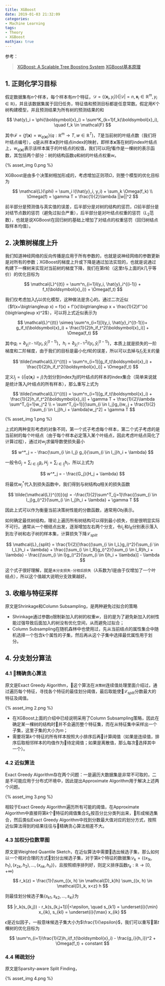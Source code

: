 ```yaml
---
title: XGBoost
date: 2019-01-03 21:32:09
categories:
- Machine Learning
tags:
- Theory
- XGBoost
mathjax: true
---
```


参考：

> [XGBoost: A Scalable Tree Boosting System](https://arxiv.org/pdf/1603.02754v3.pdf)
> [XGBoost基本原理](https://juejin.im/post/5a13c9a8f265da43333e0648)

## 1. 正则化学习目标

假定数据集有$n$个样本，每个样本有$m$个特征，$\mathcal{D} = \{ (\boldsymbol{x}_i, y_i) \} (|\mathcal{D}| = n, \boldsymbol{x}_i \in \mathbb{R}^m, y_i \in \mathbb{R})$，并且该数据集属于回归任务，特征值和预测目标都是任意常数。假定用$K$个树构建模型，并且预测结果为所有树的预测结果的和

$$
\hat{y}_i = \phi(\boldsymbol{x}_i) = \sum^K_{k=1}f_k(\boldsymbol{x}_i), \quad f_k \in \mathcal{F}
$$

其中$\mathcal{F} = \{ f(\boldsymbol{x}) = w_{q(\boldsymbol{x})} \}(q:\mathbb{R}^m \rightarrow T, w \in \mathbb{R}^T)$，$T$是当前树的叶结点数（我们将叶结点编号），$q$是从样本$\boldsymbol{x}$到叶结点index的映射，即样本$\boldsymbol{x}$落在树的index叶结点上，$w_{q(\boldsymbol{x})}$表示该样本属于的叶结点的权值，我们可以将$f$看作是一棵树的表示函数，其包括两个部分：树的结构函数$q$和树的叶结点权重$w$。

{% asset_img 0.png %}

XGBoost是由多个决策树相加形成的，考虑增加正则项$\Omega$，则整个模型的优化目标为

$$
\mathcal{L}(\phi) = \sum_i l(\hat{y}_i, y_i) + \sum_k \Omega(f_k)
\\
\Omega(f) = \gamma T + \frac{1}{2}\lambda ||w||^2
$$

前半部分是预测值与真实值的误差，后半部分是对树的结构的惩罚，$\Omega$前半部分是对结节点数的惩罚（避免过拟合严重），后半部分是对叶结点权重的惩罚（$L_2$范数），也就是说XGBoost在回归树的基础上增加了对结点的权重惩罚（回归树结点取样本均值）。

<!-- more -->

## 2. 决策树梯度上升

我们知道神经网络的反向传播是应用于所有参数的，也就是说神经网络的参数更新是对所有的参数；XGBoost的梯度上升或下降是通过加法实现的，也就是说通过构建下一棵树来实现对当前树的梯度下降，我们在第$t$轮（这里$t$与上面的$k$几乎等价）的优化目标为

$$
\mathcal{L}^{(t)} = \sum^n_{i=1}l(y_i, \hat{y}_i^{(i-1)} + f_t(\boldsymbol{x}_i)) + \Omega(f_t)
$$

我们仅考虑加入$f_t$以优化模型，这种做法是贪心的。通过二次近似（$f(x+\bigtriangleup x) = f(x) + f'(x)\bigtriangleup x + \frac{1}{2}f''(x) (\bigtriangleup x)^2$），可以将上式近似表示为

$$
\mathcal{L}^{(t)} \simeq \sum^n_{i=1}[l(y_i, \hat{y}_i^{(t-1)})+ g_if_t(\boldsymbol{x}_i) + \frac{1}{2}h_if_t^2(\boldsymbol{x}_i)] + \Omega(f_t)
$$

其中$g_i = \partial_{\hat{y}_i^{(t-1)}}l(y_i, \hat{y}_i^{(t-1)})$，$h_i = \partial^2_{\hat{y}_i^{(t-1)}}l(y_i, \hat{y}_i^{(t-1)})$，本质上就是损失的一阶梯度和二阶梯度，由于我们的目标是最小化$t$轮的误差，所以可以去掉与$f_t$无关的量

$$
\tilde{\mathcal{L}}^{(t)} = \sum^n_{i=1}[g_if_t(\boldsymbol{x}_i) + \frac{1}{2}h_if_t^2(\boldsymbol{x}_i)] + \Omega(f_t)
$$

定义$I_j = \{ i|q(\boldsymbol{x}_i) = j \}$为划分到index为$j$的叶结点的样本的index集合（简单来说就是统计落入$j$叶结点的所有样本），那么重写上式为

$$
\tilde{\mathcal{L}}^{(t)} = \sum^n_{i=1}[g_if_t(\boldsymbol{x}_i) + \frac{1}{2}h_if_t^2(\boldsymbol{x}_i)] + \gamma T + \frac{1}{2}\lambda \sum^T_{j=1}w_j^2
\\
= \sum^T_{j=1}[(\sum_{i \in I_j}g_i)w_j + \frac{1}{2}(\sum_{i \in I_j}h_i + \lambda)w_j^2] + \gamma T
$$

{% asset_img 1.png %}

上式的两种变形考虑的对象不同，第一个式子考虑每个样本，第二个式子考虑的是当前树的每个叶结点（由于每个样本必定落入某个叶结点，因此考虑叶结点简化了计算过程），通过对$w_j$求偏导数使损失最小

$$
w^*_j = - \frac{\sum_{i \in I_j} g_i}{\sum_{i \in I_j}h_i + \lambda}
$$

一般令$G_j = \sum_{i \in I_j} g_i, H_j = \sum_{i \in I_j}h_i$，所以上式为

$$
w^*_j = - \frac{G_j}{H_j + \lambda}
$$

将最优$w_j^*$代入到损失函数中，我们得到与树结构$q$相关的损失函数

$$
\tilde{\mathcal{L}}^{(t)}(q) = -\frac{1}{2}\sum^T_{j=1}\frac{(\sum_{i \in I_j}g_i)^2}{\sum_{i \in I_j}h_i + \lambda} + \gamma T
$$

因此上式可以作为衡量当前决策树性能的分数函数，通常用$Obj$表示。

如何确定最优树结构，理论上遍历所有树结构可以得到最小损失，但是很明显实际不可行。通常从一个根结点出发，逐渐增加左右两个分支，令$I_L$和$I_R$分别表示落入到左子树和右子树的样本集，计算损失下降$\mathcal{L}_{split}$

$$
\mathcal{L}_{split} = \frac{1}{2}[\frac{(\sum_{i \in I_L}g_i)^2}{\sum_{i \in I_L}h_i + \lambda} + \frac{(\sum_{i \in I_R}g_i)^2}{\sum_{i \in I_R}h_i + \lambda} - \frac{(\sum_{i \in I}g_i)^2}{\sum_{i \in I}h_i + \lambda}] - \lambda
$$

这个式子很好理解，就是`未分支损失-分枝后损失`（$\lambda$系数为1是由于仅增加了一个叶结点），所以这个值越大说明分支效果越好。

## 3. 收缩与特征采样

原文是Shrinkage和Column Subsampling，是两种避免过拟合的策略

* Shrinkage通过参数$\eta$限制新加入的树的权重$w$，目的是为了避免新加入的树性能过强导致后面加入的树没有优化空间，从而避免过拟合；
* Column Subsampling在随机森林中也使用过，先从当前结点的属性集合中随机选择一个包含k个属性的子集，然后再从这个子集中选择最优属性用于划分。

## 4. 分支划分算法

### 4.1 精确贪心算法

原文是Exact Greedy Algorithm，这个算法在`决策树`连续值处理里面介绍过，通过遍历每个特征，寻找各个特征的最佳划分阈值，最后取能使$\mathcal{L}_{split}$分数最大的特征及阈值。

{% asset_img 2.png %}

* 在XGBoost上面的介绍中已经说明采用了Column Subsampling策略，因此在确定某一棵树的结构时并不会遍历整个特征集，而在从特征集中采样出一个子集，这里子集的大小为$m$；
* 需要将第$k$个特征的所有样本按照大小排序后再计算阈值（如果是连续值，排序后取相邻样本的均值作为待定阈值；如果是离散值，那么每次选择其中一个）。

### 4.2 近似算法

Exact Greedy Algorithm存在两个问题：一是遍历大数据集是非常不可取的，二是不可能应用于分布式环境中，因此提出Approximate Algorithm用于解决上述两个问题。

{% asset_img 3.png %}

相较于Exact Greedy Algorithm遍历所有可能的阈值，在Approximate Algorithm中直接将第$k$个特征的阈值集合$S_k$按百分比分类列出来，形成候选集合，然后类似Exact Greedy Algorithm中找到分数最大值对应的划分方式，按照近似算法得到的结果往往与精确贪心算法相差不大。

### 4.3 加权分位数草图

原文是Weighted Quantile Sketch，在近似算法中需要选出候选子集，那么如何以一个相对合理的方式划分出候选子集，对于第$k$个特征的数据集$\mathcal{D}_k = \{ (x_{1k}, h_1), (x_{2k}, h_2),..., (x_{nk}, h_n) \}$，且按照顺序排列好，则定义排序函数$r_k: \mathbb{R} \rightarrow [0, +\infty)$

$$
r_k(z) = \frac{1}{\sum_{(x, h) \in \mathcal{D}_k}h} \sum_{(x, h) \in \mathcal{D}_k, x<z} h
$$

则最佳划分候选子集$\{s_{k1}, s_{k2}, ..., s_{kl}\}$为

$$
|r_k(s_{k,j}) - r_k(s_{k,j+1})|<\epsilon, \quad s_{k1} = \underset{i}{\min} x_{ik}, s_{kl} = \underset{i}{\max} x_{ik}
$$

$\epsilon$是近似因子，一般意味候选子集大小为$\frac{1}{\epsilon}$，我们可以重写第$t$棵树的优化目标为

$$
\sum^n_{i=1}\frac{1}{2}h_i(f_t(\boldsymbol{x}_i) - \frac{g_i}{h_i})^2 + \Omega(f_t) + constant
$$

### 4.4 稀疏划分

原文是Sparsity-aware Split Finding，

{% asset_img 4.png %}









